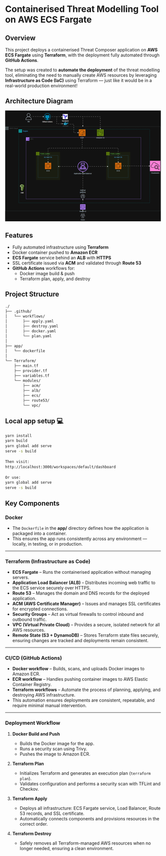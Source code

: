 # Containerised Threat Modelling Tool on AWS ECS Fargate

## Overview

This project deploys a containerised Threat Composer application on **AWS ECS Fargate** using **Terraform**, with the deployment fully automated through **GitHub Actions**.

The setup was created to **automate the deployment** of the threat modelling tool, eliminating the need to manually create AWS resources by leveraging **Infrastructure as Code (IaC)** using Terraform — just like it would be in a real-world production environment!

## Architecture Diagram

<p align="center">
  <img src="images/architecture diagram.png" style="width:700px"/>
</p>


## Features

- Fully automated infrastructure using **Terraform**
- Docker container pushed to **Amazon ECR**
- **ECS Fargate** service behind an **ALB** with **HTTPS**
- SSL certificate issued via **ACM** and validated through **Route 53**
- **GitHub Actions** workflows for:
  - Docker image build & push
  - Terraform plan, apply, and destroy


## Project Structure

```
./
├── .github/
│   └── workflows/
│       ├── apply.yaml
│       ├── destroy.yaml
│       ├── docker.yaml
│       └── plan.yaml
│
├── app/
│   └── dockerfile
│
└── Terraform/
    ├── main.tf
    ├── provider.tf
    ├── variables.tf
    └── modules/
        ├── acm/
        ├── alb/
        ├── ecs/
        ├── route53/
        └── vpc/

```

## Local app setup 💻

```bash
yarn install
yarn build
yarn global add serve
serve -s build

Then visit:
http://localhost:3000/workspaces/default/dashboard

Or use:
yarn global add serve
serve -s build
```

## Key Components

### Docker
- The `Dockerfile` in the **app/** directory defines how the application is packaged into a container.
- This ensures the app runs consistently across any environment — locally, in testing, or in production.

---

### Terraform (Infrastructure as Code)
- **ECS Fargate** – Runs the containerised application without managing servers.
- **Application Load Balancer (ALB)** – Distributes incoming web traffic to the ECS service securely over HTTPS.
- **Route 53** – Manages the domain and DNS records for the deployed application.
- **ACM (AWS Certificate Manager)** – Issues and manages SSL certificates for encrypted connections.
- **Security Groups** – Act as virtual firewalls to control inbound and outbound traffic.
- **VPC (Virtual Private Cloud)** – Provides a secure, isolated network for all AWS resources.
- **Remote State (S3 + DynamoDB)** – Stores Terraform state files securely, ensuring changes are tracked and deployments remain consistent.

---

### CI/CD (GitHub Actions)
- **Docker workflow** – Builds, scans, and uploads Docker images to Amazon ECR.
- **ECR workflow** – Handles pushing container images to AWS Elastic Container Registry.
- **Terraform workflows** – Automate the process of planning, applying, and destroying AWS infrastructure.
- This automation ensures deployments are consistent, repeatable, and require minimal manual intervention.

---

### Deployment Workflow

1. **Docker Build and Push**
   - Builds the Docker image for the app.  
   - Runs a security scan using Trivy.  
   - Pushes the image to Amazon ECR.

2. **Terraform Plan**
   - Initializes Terraform and generates an execution plan (`terraform plan`).  
   - Validates configuration and performs a security scan with TFLint and Checkov.

3. **Terraform Apply**
   - Deploys all infrastructure: ECS Fargate service, Load Balancer, Route 53 records, and SSL certificate.  
   - Automatically connects components and provisions resources in the correct order.

4. **Terraform Destroy**
   - Safely removes all Terraform-managed AWS resources when no longer needed, ensuring a clean environment.

